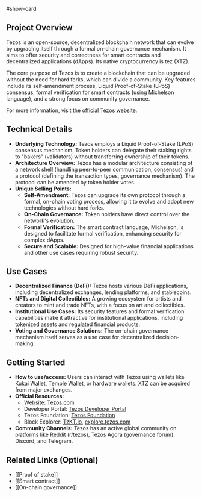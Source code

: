 #show-card

## Project Overview

Tezos is an open-source, decentralized blockchain network that can evolve by upgrading itself through a formal on-chain governance mechanism. It aims to offer security and correctness for smart contracts and decentralized applications (dApps). Its native cryptocurrency is tez (XTZ).

The core purpose of Tezos is to create a blockchain that can be upgraded without the need for hard forks, which can divide a community. Key features include its self-amendment process, Liquid Proof-of-Stake (LPoS) consensus, formal verification for smart contracts (using Michelson language), and a strong focus on community governance.

For more information, visit the [official Tezos website](https://tezos.com/).

## Technical Details

- **Underlying Technology:** Tezos employs a Liquid Proof-of-Stake (LPoS) consensus mechanism. Token holders can delegate their staking rights to "bakers" (validators) without transferring ownership of their tokens.
- **Architecture Overview:** Tezos has a modular architecture consisting of a network shell (handling peer-to-peer communication, consensus) and a protocol (defining the transaction types, governance mechanism). The protocol can be amended by token holder votes.
- **Unique Selling Points:**
  - **Self-Amendment:** Tezos can upgrade its own protocol through a formal, on-chain voting process, allowing it to evolve and adopt new technologies without hard forks.
  - **On-Chain Governance:** Token holders have direct control over the network's evolution.
  - **Formal Verification:** The smart contract language, Michelson, is designed to facilitate formal verification, enhancing security for complex dApps.
  - **Secure and Scalable:** Designed for high-value financial applications and other use cases requiring robust security.

## Use Cases

- **Decentralized Finance (DeFi):** Tezos hosts various DeFi applications, including decentralized exchanges, lending platforms, and stablecoins.
- **NFTs and Digital Collectibles:** A growing ecosystem for artists and creators to mint and trade NFTs, with a focus on art and collectibles.
- **Institutional Use Cases:** Its security features and formal verification capabilities make it attractive for institutional applications, including tokenized assets and regulated financial products.
- **Voting and Governance Solutions:** The on-chain governance mechanism itself serves as a use case for decentralized decision-making.

## Getting Started

- **How to use/access:** Users can interact with Tezos using wallets like Kukai Wallet, Temple Wallet, or hardware wallets. XTZ can be acquired from major exchanges.
- **Official Resources:**
  - Website: [Tezos.com](https://tezos.com/)
  - Developer Portal: [Tezos Developer Portal](https://tezos.com/developers/)
  - Tezos Foundation: [Tezos Foundation](https://tezos.foundation/)
  - Block Explorer: [TzKT.io](https://tzkt.io/), [explore.tezos.com](https://explore.tezos.com/)
- **Community Channels:** Tezos has an active global community on platforms like Reddit (r/tezos), Tezos Agora (governance forum), Discord, and Telegram.

## Related Links (Optional)

- [[Proof of stake]]
- [[Smart contract]]
- [[On-chain governance]]
